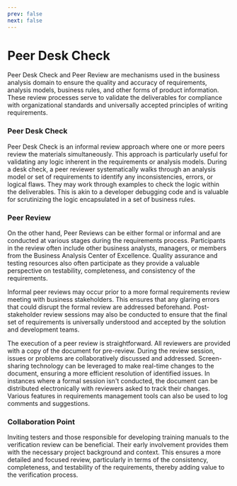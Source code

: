 ```yaml
---
prev: false
next: false
---
```


# Peer Desk Check

Peer Desk Check and Peer Review are mechanisms used in the business analysis domain to ensure the quality and accuracy of requirements, analysis models, business rules, and other forms of product information. These review processes serve to validate the deliverables for compliance with organizational standards and universally accepted principles of writing requirements.

### Peer Desk Check

Peer Desk Check is an informal review approach where one or more peers review the materials simultaneously. This approach is particularly useful for validating any logic inherent in the requirements or analysis models. During a desk check, a peer reviewer systematically walks through an analysis model or set of requirements to identify any inconsistencies, errors, or logical flaws. They may work through examples to check the logic within the deliverables. This is akin to a developer debugging code and is valuable for scrutinizing the logic encapsulated in a set of business rules.

### Peer Review

On the other hand, Peer Reviews can be either formal or informal and are conducted at various stages during the requirements process. Participants in the review often include other business analysts, managers, or members from the Business Analysis Center of Excellence. Quality assurance and testing resources also often participate as they provide a valuable perspective on testability, completeness, and consistency of the requirements.

Informal peer reviews may occur prior to a more formal requirements review meeting with business stakeholders. This ensures that any glaring errors that could disrupt the formal review are addressed beforehand. Post-stakeholder review sessions may also be conducted to ensure that the final set of requirements is universally understood and accepted by the solution and development teams.

The execution of a peer review is straightforward. All reviewers are provided with a copy of the document for pre-review. During the review session, issues or problems are collaboratively discussed and addressed. Screen-sharing technology can be leveraged to make real-time changes to the document, ensuring a more efficient resolution of identified issues. In instances where a formal session isn't conducted, the document can be distributed electronically with reviewers asked to track their changes. Various features in requirements management tools can also be used to log comments and suggestions.

### Collaboration Point

Inviting testers and those responsible for developing training manuals to the verification review can be beneficial. Their early involvement provides them with the necessary project background and context. This ensures a more detailed and focused review, particularly in terms of the consistency, completeness, and testability of the requirements, thereby adding value to the verification process.
